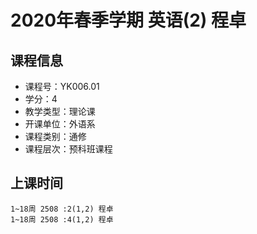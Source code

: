 # 2020年春季学期 英语(2) 程卓






## 课程信息

- 课程号：YK006.01
- 学分：4
- 教学类型：理论课
- 开课单位：外语系
- 课程类别：通修
- 课程层次：预科班课程

## 上课时间

```
1~18周 2508 :2(1,2) 程卓
1~18周 2508 :4(1,2) 程卓
```

